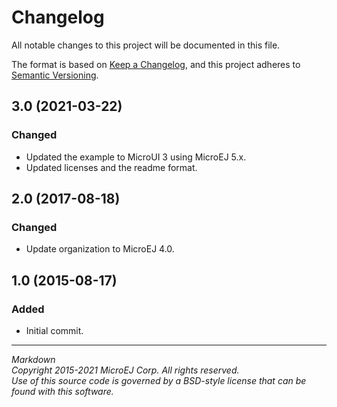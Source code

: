 # Changelog

All notable changes to this project will be documented in this file.

The format is based on [Keep a Changelog](https://keepachangelog.com/en/1.0.0/),
and this project adheres to [Semantic Versioning](https://semver.org/spec/v2.0.0.html).

## 3.0 (2021-03-22)

### Changed

  - Updated the example to MicroUI 3 using MicroEJ 5.x.
  - Updated licenses and the readme format.

## 2.0 (2017-08-18)

### Changed

  - Update organization to MicroEJ 4.0.

## 1.0 (2015-08-17)

### Added

  - Initial commit.

---
_Markdown_   
_Copyright 2015-2021 MicroEJ Corp. All rights reserved._  
_Use of this source code is governed by a BSD-style license that can be found with this software._  
